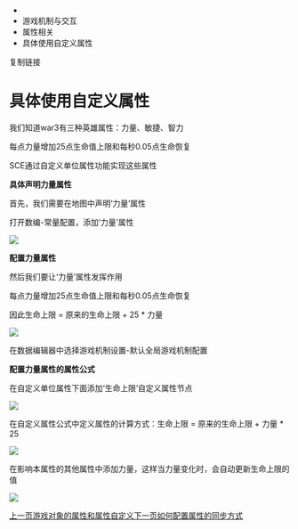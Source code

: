   * [](/)
  * 游戏机制与交互
  * 属性相关
  * 具体使用自定义属性

复制链接

# 具体使用自定义属性

我们知道war3有三种英雄属性：力量、敏捷、智力

每点力量增加25点生命值上限和每秒0.05点生命恢复

SCE通过自定义单位属性功能实现这些属性

**具体声明力量属性**

首先，我们需要在地图中声明‘力量’属性

打开数编-常量配置，添加‘力量’属性

![](https://doc.sce.xd.com/assets/images/添加力量属性-acd9ad642209f909480cf4f55a7ba0d2.png)

**配置力量属性**

然后我们要让‘力量’属性发挥作用

每点力量增加25点生命值上限和每秒0.05点生命恢复

因此生命上限 = 原来的生命上限 + 25 * 力量

![](https://doc.sce.xd.com/assets/images/游戏机制-0389efbe943c0d0346592c82ec87e052.png)

在数据编辑器中选择游戏机制设置-默认全局游戏机制配置

**配置力量属性的属性公式**

在自定义单位属性下面添加‘生命上限’自定义属性节点

![](https://doc.sce.xd.com/assets/images/游戏机制1-2408eae2db125c8ebb1f917339959a0d.png)

在自定义属性公式中定义属性的计算方式：生命上限 = 原来的生命上限 + 力量 * 25

![](https://doc.sce.xd.com/assets/images/公式-ca7a7e8cd6420e43015d2a2412b47316.png)

在影响本属性的其他属性中添加力量，这样当力量变化时，会自动更新生命上限的值

![](https://doc.sce.xd.com/assets/images/自动更新-9323978cd546423ccf8c66dbe2e75e3e.png)

[上一页游戏对象的属性和属性自定义](/Manual/GameMechanics/属性相关/CustomProperty)[下一页如何配置属性的同步方式](/Manual/GameMechanics/属性相关/SyncProperty)


